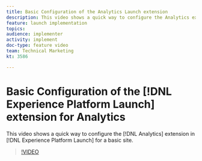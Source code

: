 ```yaml
---
title: Basic Configuration of the Analytics Launch extension
description: This video shows a quick way to configure the Analytics extension in Launch for a basic site.
feature: launch implementation
topics: 
audience: implementer
activity: implement
doc-type: feature video
team: Technical Marketing
kt: 3586

---
```


# Basic Configuration of the [!DNL Experience Platform Launch] extension for Analytics

This video shows a quick way to configure the [!DNL Analytics] extension in [!DNL Experience Platform Launch] for a basic site.

>[!VIDEO](https://video.tv.adobe.com/v/28751/?quality=12)
